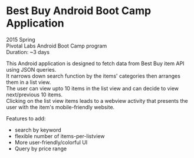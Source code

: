 # Best Buy Android Boot Camp Application

2015 Spring <br />
Pivotal Labs Android Boot Camp program <br />
Duration: ~3 days

This Android application is designed to fetch data from Best Buy item API using JSON queries.<br />
It narrows down search function by the items' categories then arranges them in a list view.<br />
The user can view upto 10 items in the list view and can decide to view next/previous 10 items.<br />
Clicking on the list view items leads to a webview activity that presents the user with the item's mobile-friendly website.

Features to add:
- search by keyword
- flexible number of items-per-listview
- More user-friendly/colorful UI
- Query by price range
